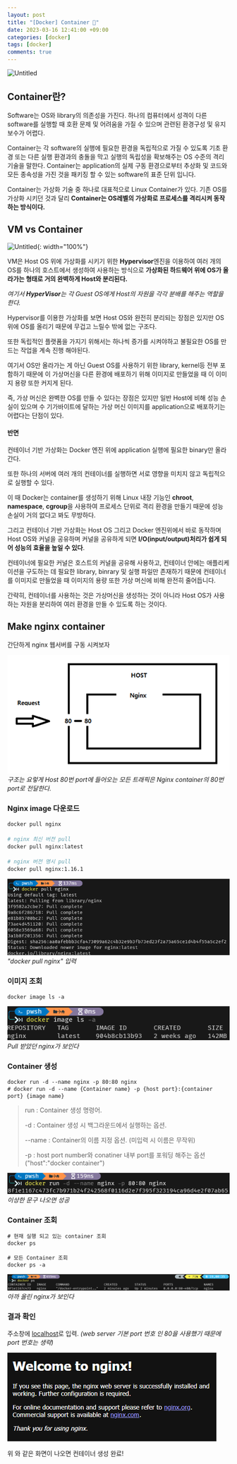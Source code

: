 ```yaml
---
layout: post
title: "[Docker] Container 🐋"
date: 2023-03-16 12:41:00 +09:00
categories: [docker]
tags: [docker]
comments: true
---
```

![Untitled](https://geeksterminal.com/wp-content/uploads/2019/11/docker-logo-310x162.png)

## Container란?

Software는 OS와 library의 의존성을 가진다. 하나의 컴퓨터에서 성격이 다른 software를 실행할 때 호환 문제 및 어려움을 가질 수 있으며 관련된 환경구성 및 유지보수가 어렵다.

Container는 각 software의 실행에 필요한 환경을 독립적으로 가질 수 있도록 기초 환경 또는 다른 실행 환경과의 충돌을 막고 실행의 독립성을 확보해주는 OS 수준의 격리 기술을 말한다. Container는 application의 실제 구동 환경으로부터 추상화 및 코드와 모든 종속성을 가진 것을 패키징 할 수 있는 software의 표준 단위 입니다.

Container는 가상화 기술 중 하나로 대표적으로 Linux Container가 있다. 기존 OS를 가상화 시키던 것과 달리 **Container는 OS레벨의 가상화로 프로세스를 격리시켜 동작하는 방식이다.**

## VM vs Container

![Untitled](https://blog.kakaocdn.net/dn/JloLY/btq7WUSbsmn/uVtXFK1zOz2FRKuFNNJdQk/img.jpg){: width="100%"}

VM은 Host OS 위에 가상화를 시키기 위한 **Hypervisor**엔진을 이용하여 여러 개의 OS를 하나의 호스트에서 생성하여 사용하는 방식으로 **가상화된 하드웨어 위에 OS가 올라가는 형태로 거의 완벽하게 Host와 분리된다.**

*여기서 **HyperVisor**는 각 Guest OS에게 Host의 자원을 각각 분배를 해주는 역할을 한다.*

Hypervisor를 이용한 가상화를 보면 Host OS와 완전히 분리되는 장점은 있지만 OS위에 OS를 올리기 때문에 무겁고 느릴수 밖에 없는 구조다.

또한 독립적인 플랫폼을 가지기 위해서는 하나씩 증가를 시켜야하고 불필요한 OS를 만드는 작업을 계속 진행 해야된다. 

여기서 OS만 올라가는 게 아닌 Guest OS를 사용하기 위한 library, kernel등 전부 포함하기 때문에 이 가상머신을 다른 환경에 배포하기 위해 이미지로 만들었을 때 이 이미지 용량 또한 커지게 된다.

즉, 가상 머신은 완벽한 OS를 만들 수 있다는 장점은 있지만 일반 Host에 비해 성능 손실이 있으며 수 기가바이트에 달하는 가상 머신 이미지를 application으로 배포하기는 어렵다는 단점이 있다.

#### **반면**

컨테이너 기반 가상화는 Docker 엔진 위에 application 실행에 필요한 binary만 올라간다.

또한 하나의 서버에 여러 개의 컨테이너를 실행하면 서로 영향을 미치지 않고 독립적으로 실행할 수 있다.

이 때 Docker는 container를 생성하기 위해 Linux 내장 기능인 **chroot**, **namespace**, **cgroup**을 사용하여 프로세스 단위로 격리 환경을 만들기 때문에 성능 손실이 거의 없다고 봐도 무방하다.

그리고 컨테이너 기반 가상화는 Host OS 그리고 Docker 엔진위에서 바로 동작하며 Host OS와 커널을 공유하며 커널을 공유하게 되면 **I/O(input/output)처리가 쉽게 되어 성능의 효율을 높일 수 있다**.

컨테이너에 필요한 커널은 호스트의 커널을 공유해 사용하고, 컨테이너 안에는 애플리케이션을 구도하는 데 필요한 library, binrary 및 실행 파일만 존재하기 때문에 컨테이너를 이미지로 만들었을 때 이미지의 용량 또한 가상 머신에 비해 완전히 줄어듭니다.

간략히,
컨테이너를 사용하는 것은 가상머신을 생성하는 것이 아니라 Host OS가 사용하는 자원을 분리하여 여러 환경을 만들 수 있도록 하는 것이다.

## Make nginx container

간단하게 nginx 웹서버를 구동 시켜보자

![Untitled](../../../assets/img/posts/docker/nginx.png)
_구조는 요렇게 Host 80번 port에 들어오는 모든 트래픽은 Nginx container의 80번 port로 전달한다._

### Nginx image 다운로드

```bash
docker pull nginx

# nginx 최신 버전 pull
docker pull nginx:latest

# nginx 버전 명시 pull
docker pull nginx:1.16.1
```

![Untitled](../../../assets/img/posts/docker/nginx-pull.png)
_"docker pull nginx" 입력_

### 이미지 조회

```shell
docker image ls -a
```
![Untitled](../../../assets/img/posts/docker/docker_image_ls.png)
_Pull 받았던 nginx가 보인다_

### Container 생성
```shell
docker run -d --name nginx -p 80:80 nginx
# docker run -d --name {Container name} -p {host port}:{container port} {image name}
```

> run : Container 생성 명령어.
>
> -d : Container 생성 시 백그라운드에서 실행하는 옵션.
>
> --name : Container의 이름 지정 옵션. (미입력 시 이름은 무작위)
>
> -p : host port number와 conatiner 내부 port를 포워딩 해주는 옵션 ("host":"docker container")

![Untitled](../../../assets/img/posts/docker/docker_run.png)
_이상한 문구 나오면 성공_

### Container 조회
```shell
# 현재 실행 되고 있는 container 조회
docker ps

# 모든 Container 조회
docker ps -a
```
![Untitled](../../../assets/img/posts/docker/docker_ps.png)
_아까 올린 nginx가 보인다_


### 결과 확인
주소창에 [localhost](http://localhost "localhost")로 입력. 
_(web server 기본 port 번호 인 80을 사용했기 때문에 port 번호는 생략)_

![Untitled](../../../assets/img/posts/docker/nginx_home.png)

위 와 같은 화면이 나오면 컨테이너 생성 완료!
